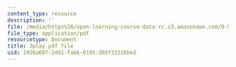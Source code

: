 ```yaml
---
content_type: resource
description: ''
file: /media/https%3A/open-learning-course-data-rc.s3.amazonaws.com/8-591j-systems-biology-fall-2014/1926a6872dd1fab60195385f33226be2_NnDqJhtUqjw.pdf
file_type: application/pdf
resourcetype: Document
title: 3play pdf file
uid: 1926a687-2dd1-fab6-0195-385f33226be2
---
```

